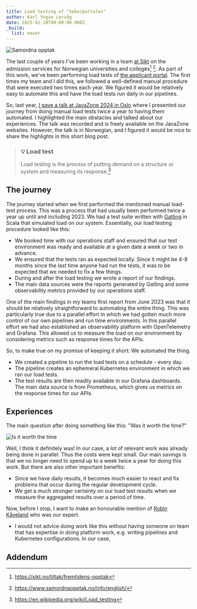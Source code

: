 ```yaml
---
title: Load testing of "Søkerportalen"
author: Karl Yngve Lervåg
date: 2025-02-20T00:00:00.000Z
_build:
  list: never
---
```

![Samordna opptak](https://www.samordnaopptak.no/vrtx/dist/resources/images/logo.svg#floatright)

The last couple of years I've been working in a team [at Sikt](https://sikt.no/en/home) on the admission services for Norwegian universities and colleges[^1] [^2].
As part of this work, we've been performing load tests of [the applicant portal](https://sok.samordnaopptak.no/).
The first times my team and I did this, we followed a well-defined manual procedure that were executed two times each year.
We figured it would be relatively easy to automate this and have the load tests run daily in our pipelines.

So, last year, [I gave a talk at JavaZone 2024 in Oslo](https://2024.javazone.no/program/16de8fc2-4e54-4432-977a-e4400de271b1) where I presented our journey from doing manual load tests twice a year to having them automated.
I highlighted the main obstacles and talked about our experiences.
The talk was recorded and is freely available on the JavaZone websites.
However, the talk is in Norwegian, and I figured it would be nice to share the highlights in this short blog post.

> ### 💡 Load test
>
> Load testing is the process of putting demand on a structure or system and measuring its response.[^3]

## The journey

The journey started when we first performed the mentioned manual load-test process.
This was a process that had usually been performed twice a year up until and including 2023.
We had a test suite written with [Gatling](https://gatling.io) in Scala that simulated load on our system.
Essentially, our load testing procedure looked like this:

- We booked time with our operations staff and ensured that our test environment was ready and available at a given date a week or two in advance.
- We ensured that the tests ran as expected locally.
  Since it might be 4-8 months since the last time anyone had run the tests, it was to be expected that we needed to fix a few things.
- During and after the load testing we wrote a report of our findings.
- The main data sources were the reports generated by Gatling and some observability metrics provided by our operations staff.

One of the main findings in my teams first report from June 2023 was that it should be relatively straightforward to automating the entire thing.
This was particularly true due to a parallel effort in which we had gotten much more control of our own pipelines and run time environments.
In this parallel effort we had also established an observability platform with OpenTelemetry and Grafana.
This allowed us to measure the load on our environment by considering metrics such as response times for the APIs.

So, to make true on my promise of keeping it short: We automated the thing.

- We created a pipeline to run the load tests on a schedule - every day.
- The pipeline creates an ephemeral Kubernetes environment in which we ran our load tests.
- The test results are then readily available in our Grafana dashboards.
  The main data source is from Prometheus, which gives us metrics on the response times for our APIs.

## Experiences

The main question after doing something like this: "Was it worth the time?"

![Is it worth the time](https://imgs.xkcd.com/comics/is_it_worth_the_time_2x.png)

Well, I think it definitely was!
In our case, a lot of relevant work was already being done in parallel.
Thus the costs were kept small.
Our main savings is that we no longer need to spend up to a week twice a year for doing this work.
But there are also other important benefits:

- Since we have daily results, it becomes much easier to react and fix problems that occur during the regular development cycle.
- We get a much stronger certainty on our load test results when we measure the aggregated results over a period of time.

Now, before I stop, I want to make an honourable mention of [Robin Kåveland](https://kaveland.no/) who was our expert.

- I would not advice doing work like this without having someone on team that has expertise in doing platform work, e.g. writing pipelines and Kubernetes configurations.
  In our case,

## Addendum

[^1]: <https://sikt.no/tiltak/fremtidens-opptak>

[^2]: <https://www.samordnaopptak.no/info/english/>

[^3]: <https://en.wikipedia.org/wiki/Load_testing>

